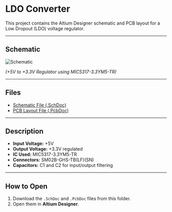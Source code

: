 # LDO Converter

This project contains the Altium Designer schematic and PCB layout for a Low Dropout (LDO) voltage regulator.

---

## Schematic
![Schematic](./schematic.png)

*(+5V to +3.3V Regulator using MIC5317-3.3YM5-TR)*

---

## Files
- [Schematic File (.SchDoc)](./LDO%20Converter%20-%20Schematics.SchDoc)  
- [PCB Layout File (.PcbDoc)](./LDO%20Converter%20-%20PCB.PcbDoc)  

---

## Description
- **Input Voltage:** +5V  
- **Output Voltage:** +3.3V regulated  
- **IC Used:** MIC5317-3.3YM5-TR  
- **Connectors:** SM02B-GHS-TB(LF)(SN)  
- **Capacitors:** C1 and C2 for input/output filtering  

---

## How to Open
1. Download the `.SchDoc` and `.PcbDoc` files from this folder.  
2. Open them in **Altium Designer**.  

